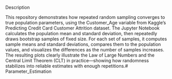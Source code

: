 Description

This repository demonstrates how repeated random sampling converges to true population parameters, using the Customer_Age variable from Kaggle’s Predicting Credit Card Customer Attrition dataset. The Jupyter Notebook calculates the population mean and standard deviation, then repeatedly draws bootstrap samples of fixed size. For each set of samples, it computes sample means and standard deviations, compares them to the population values, and visualizes the differences as the number of samples increases. The resulting plots clearly illustrate the Law of Large Numbers and the Central Limit Theorem (CLT) in practice—showing how randomness stabilizes into reliable estimates with enough repetitions.# Parameter_Estimation
